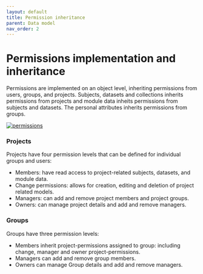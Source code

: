 ```yaml
---
layout: default
title: Permission inheritance
parent: Data model
nav_order: 2
---
```

# Permissions implementation and inheritance
Permissions are implemented on an object level, inheriting permissions from users, groups, and projects. Subjects, datasets and collections inherits permissions from projects and module data inheits permissions from subjects and datasets. The personal attributes inherits permissions from groups.

[![permissions](https://brainstem-org.github.io/brainstem_support/assets/images/permissions.png)](https://brainstem-org.github.io/brainstem_support/assets/images/permissions.png)

### Projects
Projects have four permission levels that can be defined for individual groups and users:
- Members: have read access to project-related subjects, datasets, and module data.
- Change permissions: allows for creation, editing and deletion of project related models.
- Managers: can add and remove project members and project groups.
- Owners: can manage project details and add and remove managers.

### Groups
Groups have three permission levels:  
- Members inherit project-permissions assigned to group: including change, manager and owner project-permissions.
- Managers can add and remove group members.
- Owners can manage Group details and add and remove managers.
